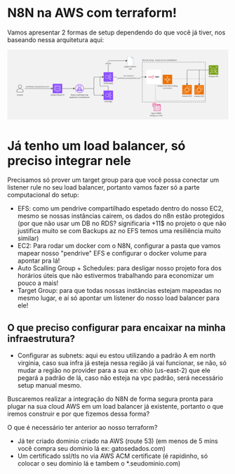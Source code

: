 # N8N na AWS com terraform!

Vamos apresentar 2 formas de setup dependendo do que você já tiver, nos baseando nessa arquitetura aqui:

![alt text](images/image.png)

# Já tenho um load balancer, só preciso integrar nele

Precisamos só prover um target group para que você possa conectar um listener rule no seu load balancer, portanto vamos fazer só a parte computacional do setup:

- EFS: como um pendrive compartilhado espetado dentro do nosso EC2, mesmo se nossas instâncias cairem, os dados do n8n estão protegidos (por que não usar um DB no RDS? significaria +11$ no projeto o que não justifica muito se com Backups az no EFS temos uma resiliência muito similar) 
- EC2: Para rodar um docker com o N8N, configurar a pasta que vamos mapear nosso "pendrive" EFS e configurar o docker volume para apontar pra lá!
- Auto Scalling Group + Schedules: para desligar nosso projeto fora dos horários úteis que não estivermos trabalhando para economizar um pouco a mais!
- Target Group: para que todas nossas instâncias estejam mapeadas no mesmo lugar, e aí só apontar um listener do nosso load balancer para ele!

## O que preciso configurar para encaixar na minha infraestrutura?

- Configurar as subnets: aqui eu estou utilizando a padrão A em north virginia, caso sua infra já esteja nessa região já vai funcionar, se não, só mudar a região no provider para a sua ex: ohio (us-east-2) que ele pegará a padrão de lá, caso não esteja na vpc padrão, será necessário setup manual mesmo.


Buscaremos realizar a integração do N8N de forma segura pronta para plugar na sua cloud AWS em um load balancer já existente, portanto o que iremos construir e por que fizemos dessa forma?

O que é necessário ter anterior ao nosso terraform?
- Já ter criado dominio criado na AWS (route 53) (em menos de 5 mins você compra seu dominio lá ex: gatosedados.com)
- Um certificado ssl/tls no via AWS ACM certificate (é rapidinho, só colocar o seu dominio lá e tambem o *.seudominio.com)
